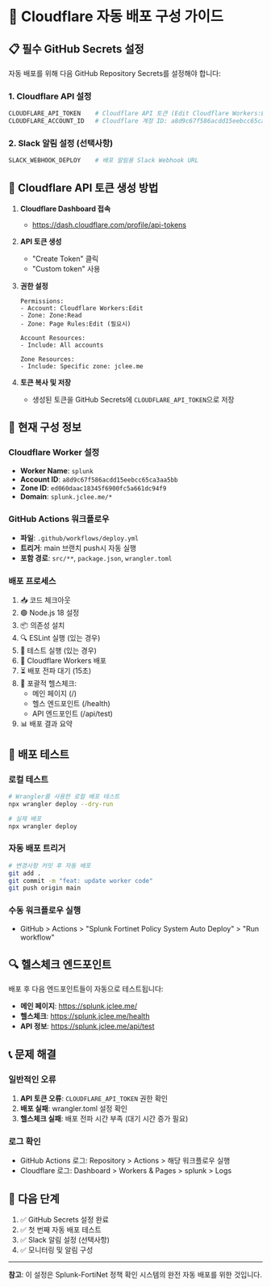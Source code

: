 # 🚀 Cloudflare 자동 배포 구성 가이드

## 📋 필수 GitHub Secrets 설정

자동 배포를 위해 다음 GitHub Repository Secrets를 설정해야 합니다:

### 1. Cloudflare API 설정
```bash
CLOUDFLARE_API_TOKEN    # Cloudflare API 토큰 (Edit Cloudflare Workers:Edit 권한 필요)
CLOUDFLARE_ACCOUNT_ID   # Cloudflare 계정 ID: a8d9c67f586acdd15eebcc65ca3aa5bb
```

### 2. Slack 알림 설정 (선택사항)
```bash
SLACK_WEBHOOK_DEPLOY    # 배포 알림용 Slack Webhook URL
```

## 🔧 Cloudflare API 토큰 생성 방법

1. **Cloudflare Dashboard 접속**
   - https://dash.cloudflare.com/profile/api-tokens

2. **API 토큰 생성**
   - "Create Token" 클릭
   - "Custom token" 사용

3. **권한 설정**
   ```
   Permissions:
   - Account: Cloudflare Workers:Edit
   - Zone: Zone:Read
   - Zone: Page Rules:Edit (필요시)

   Account Resources:
   - Include: All accounts

   Zone Resources:
   - Include: Specific zone: jclee.me
   ```

4. **토큰 복사 및 저장**
   - 생성된 토큰을 GitHub Secrets에 `CLOUDFLARE_API_TOKEN`으로 저장

## 📄 현재 구성 정보

### Cloudflare Worker 설정
- **Worker Name**: `splunk`
- **Account ID**: `a8d9c67f586acdd15eebcc65ca3aa5bb`
- **Zone ID**: `ed060daac18345f6900fc5a661dc94f9`
- **Domain**: `splunk.jclee.me/*`

### GitHub Actions 워크플로우
- **파일**: `.github/workflows/deploy.yml`
- **트리거**: main 브랜치 push시 자동 실행
- **포함 경로**: `src/**`, `package.json`, `wrangler.toml`

### 배포 프로세스
1. 📥 코드 체크아웃
2. 🟢 Node.js 18 설정
3. 📦 의존성 설치
4. 🔍 ESLint 실행 (있는 경우)
5. 🧪 테스트 실행 (있는 경우)
6. 🚀 Cloudflare Workers 배포
7. ⏳ 배포 전파 대기 (15초)
8. 🏥 포괄적 헬스체크:
   - 메인 페이지 (/)
   - 헬스 엔드포인트 (/health)
   - API 엔드포인트 (/api/test)
9. 📊 배포 결과 요약

## 🧪 배포 테스트

### 로컬 테스트
```bash
# Wrangler를 사용한 로컬 배포 테스트
npx wrangler deploy --dry-run

# 실제 배포
npx wrangler deploy
```

### 자동 배포 트리거
```bash
# 변경사항 커밋 후 자동 배포
git add .
git commit -m "feat: update worker code"
git push origin main
```

### 수동 워크플로우 실행
- GitHub > Actions > "Splunk Fortinet Policy System Auto Deploy" > "Run workflow"

## 🔍 헬스체크 엔드포인트

배포 후 다음 엔드포인트들이 자동으로 테스트됩니다:

- **메인 페이지**: https://splunk.jclee.me/
- **헬스체크**: https://splunk.jclee.me/health
- **API 정보**: https://splunk.jclee.me/api/test

## 📞 문제 해결

### 일반적인 오류
1. **API 토큰 오류**: `CLOUDFLARE_API_TOKEN` 권한 확인
2. **배포 실패**: wrangler.toml 설정 확인
3. **헬스체크 실패**: 배포 전파 시간 부족 (대기 시간 증가 필요)

### 로그 확인
- GitHub Actions 로그: Repository > Actions > 해당 워크플로우 실행
- Cloudflare 로그: Dashboard > Workers & Pages > splunk > Logs

## 🎯 다음 단계

1. ✅ GitHub Secrets 설정 완료
2. ✅ 첫 번째 자동 배포 테스트
3. ✅ Slack 알림 설정 (선택사항)
4. ✅ 모니터링 및 알림 구성

---

**참고**: 이 설정은 Splunk-FortiNet 정책 확인 시스템의 완전 자동 배포를 위한 것입니다.